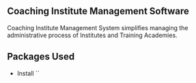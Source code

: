 ## Coaching Institute Management Software
Coaching Institute Management System simplifies managing the administrative process of Institutes and Training Academies.
## Packages Used

- Install ``
